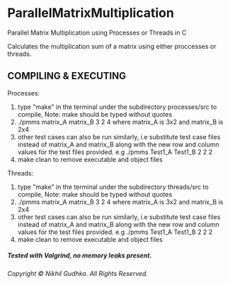 # ParallelMatrixMultiplication
Parallel Matrix Multiplication using Processes or Threads in C

Calculates the multiplication sum of a matrix using either proccesses or threads.


COMPILING & EXECUTING
---------------------------

Processes:
<ol>
    <li>type "make" in the terminal under the subdirectory processes/src to compile, Note: make should be typed without quotes</li>
    <li>./pmms matrix_A matrix_B 3 2 4 where matrix_A is 3x2 and matrix_B is 2x4</li>  
    <li>other test cases can also be run similarly, i.e substitute test case files instead of matrix_A and matrix_B along with the new row          and column values for the test files provided. e.g ./pmms Test1_A Test1_B 2 2 2</li>
   <li>make clean to remove executable and object files</li>
   </ol>

Threads:
<ol>
    <li>type "make" in the terminal under the subdirectory threads/src to compile, Note: make should be typed without quotes</li>
    <li>./pmms matrix_A matrix_B 3 2 4 where matrix_A is 3x2 and matrix_B is 2x4</li> 
    <li>other test cases can also be run similarly, i.e substitute test case files instead of matrix_A and matrix_B along with the new row and column values for the test files provided. e.g ./pmms Test1_A Test1_B 2 2 2</li>
   <li>make clean to remove executable and object files</li>
   </ol>
      
##### Tested with Valgrind, no memory leaks present.


###### Copyright © Nikhil Gudhka. All Rights Reserved.
